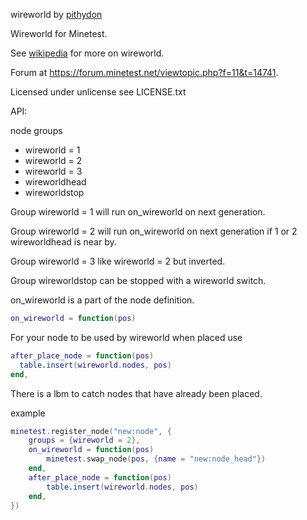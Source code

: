 wireworld by [pithydon]

Wireworld for Minetest.

See [wikipedia] for more on wireworld.

Forum at https://forum.minetest.net/viewtopic.php?f=11&t=14741.

Licensed under unlicense see LICENSE.txt

API:

node groups

* wireworld = 1
* wireworld = 2
* wireworld = 3
* wireworldhead
* wireworldstop

Group wireworld = 1 will run on_wireworld on next generation.

Group wireworld = 2 will run on_wireworld on next generation if 1 or 2 wireworldhead is near by.

Group wireworld = 3 like wireworld = 2 but inverted.

Group wireworldstop can be stopped with a wireworld switch.

on_wireworld is a part of the node definition.

```lua
on_wireworld = function(pos)
```
For your node to be used by wireworld when placed use

```lua
after_place_node = function(pos)
  table.insert(wireworld.nodes, pos)
end,
```

There is a lbm to catch nodes that have already been placed.

example

```lua
minetest.register_node("new:node", {
	groups = {wireworld = 2},
	on_wireworld = function(pos)
		minetest.swap_node(pos, {name = "new:node_head"})
	end,
	after_place_node = function(pos)
		table.insert(wireworld.nodes, pos)
	end,
})
```

[pithydon]: <https://github.com/pithydon>
[wikipedia]: <https://en.wikipedia.org/wiki/Wireworld>
